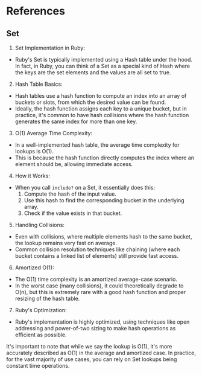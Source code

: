 # References

## Set

1. Set Implementation in Ruby:
  - Ruby's Set is typically implemented using a Hash table under the hood. In fact, in Ruby, you can think of a Set as a special kind of Hash where the keys are the set elements and the values are all set to true.

2. Hash Table Basics:
  - Hash tables use a hash function to compute an index into an array of buckets or slots, from which the desired value can be found.
  - Ideally, the hash function assigns each key to a unique bucket, but in practice, it's common to have hash collisions where the hash function generates the same index for more than one key.

3. O(1) Average Time Complexity:
  - In a well-implemented hash table, the average time complexity for lookups is O(1).
  - This is because the hash function directly computes the index where an element should be, allowing immediate access.

4. How it Works:
  - When you call `include?` on a Set, it essentially does this:
    1. Compute the hash of the input value.
    2. Use this hash to find the corresponding bucket in the underlying array.
    3. Check if the value exists in that bucket.

5. Handling Collisions:
  - Even with collisions, where multiple elements hash to the same bucket, the lookup remains very fast on average.
  - Common collision resolution techniques like chaining (where each bucket contains a linked list of elements) still provide fast access.

6. Amortized O(1):
  - The O(1) time complexity is an amortized average-case scenario.
  - In the worst case (many collisions), it could theoretically degrade to O(n), but this is extremely rare with a good hash function and proper resizing of the hash table.

7. Ruby's Optimization:
  - Ruby's implementation is highly optimized, using techniques like open addressing and power-of-two sizing to make hash operations as efficient as possible.

It's important to note that while we say the lookup is O(1), it's more accurately described as O(1) in the average and amortized case. In practice, for the vast majority of use cases, you can rely on Set lookups being constant time operations.
